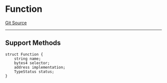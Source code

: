 # Function
[Git Source](https://github.com/metacontract/mc/blob/main/src/devkit/Flattened.sol)

---------------------
Support Methods
-----------------------


```solidity
struct Function {
    string name;
    bytes4 selector;
    address implementation;
    TypeStatus status;
}
```

